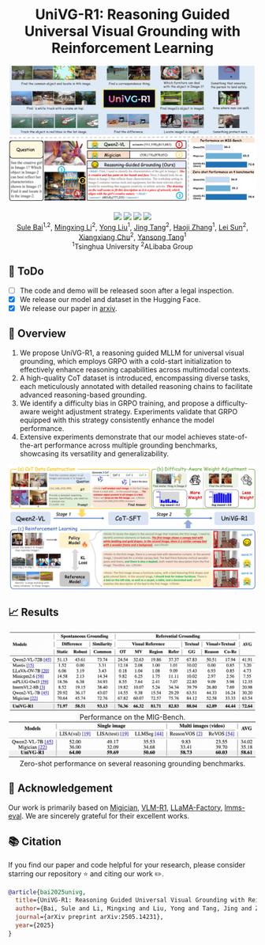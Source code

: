 <div align="center">
<h1>  UniVG-R1:
Reasoning Guided Universal Visual Grounding with Reinforcement Learning </h1>
<div align=center>
<img width="650" alt="image" src="figs/teaser.jpg">
</div>
<br>
<a href='https://arxiv.org/abs/2505.14231'><img src='https://img.shields.io/badge/Arxiv-2505.14231-A42C25?style=flat&logo=arXiv&logoColor=A42C25'></a>
<a href='https://amap-ml.github.io/UniVG-R1-page/'>
  <img src='https://img.shields.io/badge/Project-Page-%23df5b46?style=flat&logo=Google%20chrome&logoColor=%23df5b46'></a> 
<a href='https://huggingface.co/GD-ML/UniVG-R1'><img src='https://img.shields.io/badge/%F0%9F%A4%97%20Hugging%20Face-Models-blue'></a>
<a href='https://huggingface.co/datasets/GD-ML/UniVG-R1-data'><img src='https://img.shields.io/badge/%F0%9F%A4%97%20Hugging%20Face-Dataset-yellow'></a>

<br>
<div>
<a href="https://sulebai.github.io/">Sule Bai</a><sup>1,2</sup>,
<a href="https://scholar.google.com/citations?user=-pfkprkAAAAJ&hl=zh-CN&oi=ao" target="_blank">Mingxing Li</a><sup>2</sup>,
<a href="https://yongliu20.github.io/">Yong Liu</a><sup>1</sup>,
<a href="" target="_blank">Jing Tang</a><sup>2</sup>,
<a href="https://zhang9302002.github.io/">Haoji Zhang</a><sup>1</sup>,
<a href="" target="_blank">Lei Sun</a><sup>2</sup>,
<a href="https://cxxgtxy.github.io/">Xiangxiang Chu</a><sup>2</sup>,
<a href="https://andytang15.github.io/">Yansong Tang</a><sup>1</sup>
</div>
<div>
    <sup>1</sup>Tsinghua University
    <sup>2</sup>ALibaba Group
</div>
</div>

## 🎯 ToDo
- [ ] The code and demo will be released soon after a legal inspection.
- [x] We release our model and dataset in the Hugging Face.
- [x] We release our paper in [arxiv](https://arxiv.org/abs/2505.14231).

## 📖 Overview
1. We propose UniVG-R1, a reasoning guided MLLM for universal visual grounding, which employs GRPO with a cold-start initialization to effectively enhance reasoning capabilities across multimodal contexts.
2. A high-quality CoT dataset is introduced, encompassing diverse tasks, each meticulously annotated with detailed reasoning chains to facilitate advanced reasoning-based grounding.
3. We identify a difficulty bias in GRPO training, and propose a difficulty-aware weight adjustment strategy. Experiments validate that GRPO equipped with this strategy consistently enhance the model performance.
4. Extensive experiments demonstrate that our model achieves state-of-the-art performance across multiple grounding benchmarks, showcasing its versatility and generalizability.
<div align=center>
<img width="650" alt="image" src="figs/pipeline.jpg">
</div>

## 📈 Results
<div align=center>
<img width="650" alt="image" src="figs/result1.png">
</div>
<div align="center">
Performance on the MIG-Bench.
</div>
<div align=center>
<img width="650" alt="image" src="figs/result2.png">
</div>
<div align="center">
Zero-shot performance on several reasoning grounding benchmarks.
</div>

## 🌹 Acknowledgement
Our work is primarily based on [Migician](https://github.com/thunlp/Migician), [VLM-R1](https://github.com/om-ai-lab/VLM-R1), [LLaMA-Factory](https://github.com/hiyouga/LLaMA-Factory), [lmms-eval](https://github.com/EvolvingLMMs-Lab/lmms-eval). We are sincerely grateful for their excellent works.

## 📚 Citation

If you find our paper and code helpful for your research, please consider starring our repository ⭐ and citing our work ✏️.
```bibtex
@article{bai2025univg,
  title={UniVG-R1: Reasoning Guided Universal Visual Grounding with Reinforcement Learning},
  author={Bai, Sule and Li, Mingxing and Liu, Yong and Tang, Jing and Zhang, Haoji and Sun, Lei and Chu, Xiangxiang and Tang, Yansong},
  journal={arXiv preprint arXiv:2505.14231},
  year={2025}
}
```

